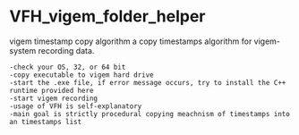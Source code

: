 # VFH_vigem_folder_helper
vigem timestamp copy algorithm
a copy timestamps algorithm for vigem-system recording data.

    -check your OS, 32, or 64 bit
    -copy executable to vigem hard drive
    -start the .exe file, if error message occurs, try to install the C++ runtime provided here
    -start vigem recording
    -usage of VFH is self-explanatory
    -main goal is strictly procedural copying meachnism of timestamps into an timestamps list
